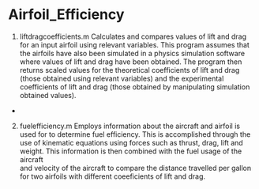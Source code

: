# Airfoil_Efficiency

1. liftdragcoefficients.m
Calculates and compares values of lift and drag for an input airfoil using relevant variables. This program assumes that the airfoils 
have also been simulated in a physics simulation software where values of lift and drag have been obtained. The program then returns
scaled values for the theoretical coefficients of lift and drag (those obtained using relevant variables) and the experimental coefficients
of lift and drag (those obtained by manipulating simulation obtained values). 

- 

2. fuelefficiency.m
Employs information about the aircraft and airfoil is used for to determine fuel efficiency. This is accomplished through the use of 
kinematic equations using forces such as thrust, drag, lift and weight. This information is then combined with the fuel usage of the aircraft  
and velocity of the aircraft to compare the distance travelled per gallon for two airfoils with different coeeficients of lift and drag.
